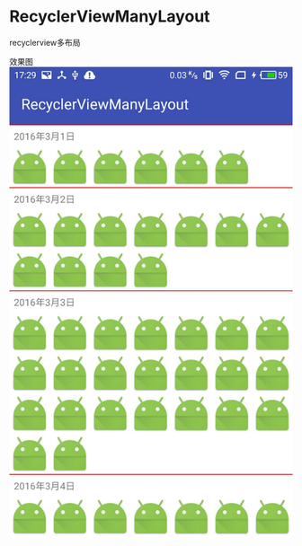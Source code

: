 # RecyclerViewManyLayout
recyclerview多布局

效果图
![](https://raw.githubusercontent.com/zhuzhushang/RecyclerViewManyLayout/master/picture1.jpg)
